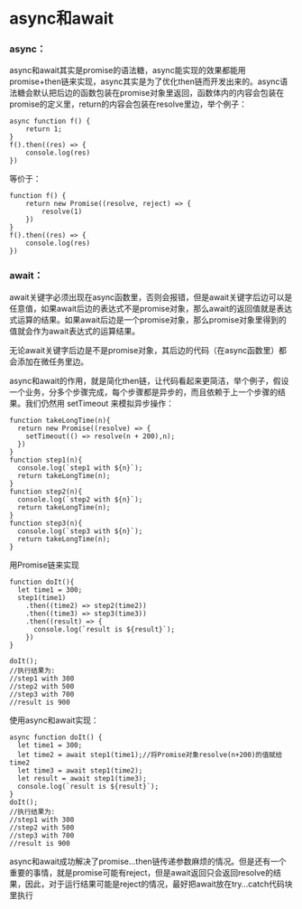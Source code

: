 # async和await

### **async**：

async和await其实是promise的语法糖，async能实现的效果都能用promise+then链来实现，async其实是为了优化then链而开发出来的。async语法糖会默认把后边的函数包装在promise对象里返回，函数体内的内容会包装在promise的定义里，return的内容会包装在resolve里边，举个例子：

```
async function f() {
    return 1;
}
f().then((res) => {
    console.log(res)
})
```
等价于：

```
function f() {
    return new Promise((resolve, reject) => {
        resolve(1)
    })
}
f().then((res) => {
    console.log(res)
})
```

### **await**：

await关键字必须出现在async函数里，否则会报错，但是await关键字后边可以是任意值，如果await后边的表达式不是promise对象，那么await的返回值就是表达式运算的结果。如果await后边是一个promise对象，那么promise对象里得到的值就会作为await表达式的运算结果。

无论await关键字后边是不是promise对象，其后边的代码（在async函数里）都会添加在微任务里边。

async和await的作用，就是简化then链，让代码看起来更简洁，举个例子，假设一个业务，分多个步骤完成，每个步骤都是异步的，而且依赖于上一个步骤的结果。我们仍然用 setTimeout 来模拟异步操作：
```
function takeLongTime(n){
  return new Promise((resolve) => {
    setTimeout(() => resolve(n + 200),n);
  })
}
function step1(n){
  console.log(`step1 with ${n}`);
  return takeLongTime(n);
}
function step2(n){
  console.log(`step2 with ${n}`);
  return takeLongTime(n);
}
function step3(n){
  console.log(`step3 with ${n}`);
  return takeLongTime(n);
}
```
用Promise链来实现
```
function doIt(){
  let time1 = 300;
  step1(time1)
    .then((time2) => step2(time2))
    .then((time3) => step3(time3))
    .then((result) => {
      console.log(`result is ${result}`);
    })
}
    
doIt();
//执行结果为:
//step1 with 300
//step2 with 500
//step3 with 700
//result is 900
```
使用async和await实现：

```
async function doIt() {
  let time1 = 300;
  let time2 = await step1(time1);//将Promise对象resolve(n+200)的值赋给time2
  let time3 = await step1(time2);
  let result = await step1(time3);
  console.log(`result is ${result}`);
}
doIt();
//执行结果为:
//step1 with 300
//step2 with 500
//step3 with 700
//result is 900
```
async和await成功解决了promise…then链传递参数麻烦的情况。但是还有一个重要的事情，就是promise可能有reject，但是await返回只会返回resolve的结果，因此，对于运行结果可能是reject的情况，最好把await放在try…catch代码块里执行